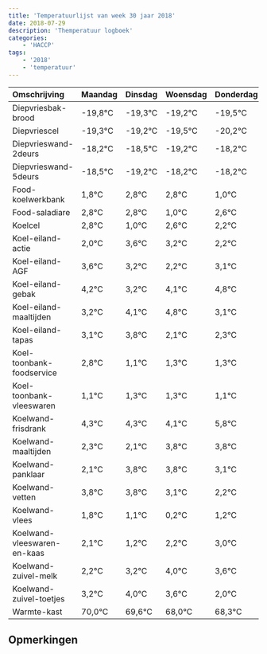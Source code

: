 ```yaml
---
title: 'Temperatuurlijst van week 30 jaar 2018'
date: 2018-07-29
description: 'Themperatuur logboek'
categories:
    - 'HACCP'
tags:
    - '2018'
    - 'temperatuur'
---
```

|Omschrijving|Maandag|Dinsdag|Woensdag|Donderdag|Vrijdag|Zaterdag|Zondag|
|:---|:---|:---|:---|:---|:---|:---|:---|
|Diepvriesbak-brood|-19,8°C|-19,3°C|-19,2°C|-19,5°C|-20,2°C|-19,2°C|-19,2°C|
|Diepvriescel|-19,3°C|-19,2°C|-19,5°C|-20,2°C|-19,2°C|-19,2°C|-21,0°C|
|Diepvrieswand-2deurs|-18,2°C|-18,5°C|-19,2°C|-18,2°C|-18,2°C|-20,0°C|-18,4°C|
|Diepvrieswand-5deurs|-18,5°C|-19,2°C|-18,2°C|-18,2°C|-20,0°C|-18,4°C|-18,8°C|
|Food-koelwerkbank|1,8°C|2,8°C|2,8°C|1,0°C|2,6°C|2,2°C|1,2°C|
|Food-saladiare|2,8°C|2,8°C|1,0°C|2,6°C|2,2°C|1,2°C|2,1°C|
|Koelcel|2,8°C|1,0°C|2,6°C|2,2°C|1,2°C|2,1°C|2,8°C|
|Koel-eiland-actie|2,0°C|3,6°C|3,2°C|2,2°C|3,1°C|3,8°C|2,1°C|
|Koel-eiland-AGF|3,6°C|3,2°C|2,2°C|3,1°C|3,8°C|2,1°C|2,3°C|
|Koel-eiland-gebak|4,2°C|3,2°C|4,1°C|4,8°C|3,1°C|3,3°C|3,3°C|
|Koel-eiland-maaltijden|3,2°C|4,1°C|4,8°C|3,1°C|3,3°C|3,3°C|3,1°C|
|Koel-eiland-tapas|3,1°C|3,8°C|2,1°C|2,3°C|2,3°C|2,1°C|3,8°C|
|Koel-toonbank-foodservice|2,8°C|1,1°C|1,3°C|1,3°C|1,1°C|2,8°C|2,8°C|
|Koel-toonbank-vleeswaren|1,1°C|1,3°C|1,3°C|1,1°C|2,8°C|2,8°C|2,1°C|
|Koelwand-frisdrank|4,3°C|4,3°C|4,1°C|5,8°C|5,8°C|5,1°C|4,2°C|
|Koelwand-maaltijden|2,3°C|2,1°C|3,8°C|3,8°C|3,1°C|2,2°C|3,2°C|
|Koelwand-panklaar|2,1°C|3,8°C|3,8°C|3,1°C|2,2°C|3,2°C|4,0°C|
|Koelwand-vetten|3,8°C|3,8°C|3,1°C|2,2°C|3,2°C|4,0°C|3,6°C|
|Koelwand-vlees|1,8°C|1,1°C|0,2°C|1,2°C|2,0°C|1,6°C|0,0°C|
|Koelwand-vleeswaren-en-kaas|2,1°C|1,2°C|2,2°C|3,0°C|2,6°C|1,0°C|1,3°C|
|Koelwand-zuivel-melk|2,2°C|3,2°C|4,0°C|3,6°C|2,0°C|2,3°C|3,8°C|
|Koelwand-zuivel-toetjes|3,2°C|4,0°C|3,6°C|2,0°C|2,3°C|3,8°C|3,8°C|
|Warmte-kast|70,0°C|69,6°C|68,0°C|68,3°C|69,8°C|69,8°C|69,6°C|

## Opmerkingen


